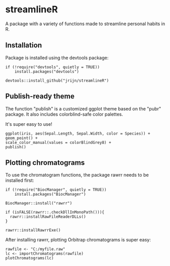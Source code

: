# streamlineR
 
A package with a variety of functions made to streamline personal habits in R. 

## Installation

Package is installed using the devtools package:

```{r}
if (!require("devtools", quietly = TRUE))
    install.packages("devtools")

devtools::install_github("jrijn/streamlineR")
```

## Publish-ready theme

The function "publish" is a customized ggplot theme based on the "pubr" package. It also includes colorblind-safe color palettes.

It's super easy to use!

```{r}
ggplot(iris, aes(Sepal.Length, Sepal.Width, color = Species)) +
geom_point() +
scale_color_manual(values = colorBlindGrey8) +
publish()
```

## Plotting chromatograms

To use the chromatogram functions, the package rawrr needs to be installed first:

```{r}
if (!require("BiocManager", quietly = TRUE))
    install.packages("BiocManager")

BiocManager::install("rawrr")

if (isFALSE(rawrr::.checkDllInMonoPath())){
  rawrr::installRawFileReaderDLLs()
}

rawrr::installRawrrExe()
```

After installing rawrr, plotting Orbitrap chromatograms is super easy:

```{r}
rawfile <- "C:/myfile.raw"
lc <- importChromatograms(rawfile)
plotChromatograms(lc)
```
